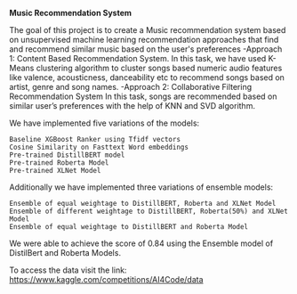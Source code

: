 **Music Recommendation System**

The goal of this project is to create a Music recommendation system based on unsupervised machine learning recommendation approaches that find and recommend similar music based on the user's preferences
-Approach 1: Content Based Recommendation System. In this task, we have used K-Means clustering algorithm to cluster songs based numeric audio features like valence, acousticness, danceability etc to recommend songs based on artist, genre and song names.
-Approach 2: Collaborative Filtering Recommendation System In this task, songs are recommended based on similar user’s preferences with the help of KNN and SVD         algorithm.



We have implemented five variations of the models:

    Baseline XGBoost Ranker using Tfidf vectors
    Cosine Similarity on Fasttext Word embeddings
    Pre-trained DistillBERT model
    Pre-trained Roberta Model
    Pre-trained XLNet Model

Additionally we have implemented three variations of ensemble models:

    Ensemble of equal weightage to DistillBERT, Roberta and XLNet Model
    Ensemble of different weightage to DistillBERT, Roberta(50%) and XLNet Model
    Ensemble of equal weightage to DistillBERT and Roberta Model

We were able to achieve the score of 0.84 using the Ensemble model of DistilBert and Roberta Models.

To access the data visit the link: https://www.kaggle.com/competitions/AI4Code/data
